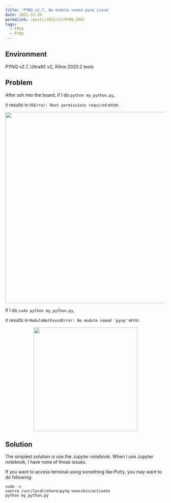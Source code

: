 ```yaml
---
title: 'PYNQ v2.7, No module named pynq issue'
date: 2021-12-26
permalink: /posts/2021/12/PYNQ_ERR/
tags:
  - FPGA
  - PYNQ
---
```


## Environment

PYNQ v2.7, Ultra92 v2, Xilinx 2020.2 tools 


## Problem
After ssh into the board,
if I do
`python my_python.py`,

it results in `OSError: Root permissions required` error.
<p align="center"> <img src="https://dj-park.github.io/images/posts_img/pynq_err_0.png" width="600"> </p>

If I do
`sudo python my_python.py`,

it results in `ModuleNotFoundError: No module named 'pynq'` error.
<p align="center"> <img src="https://dj-park.github.io/images/posts_img/pynq_err_1.png" width="326"> </p>


## Solution
The simplest solution is use the Jupyter notebook. When I use Jupyter notebook, I have none of these issues.

If you want to access terminal using something like Putty,
you may want to do following:
```
sudo -s
source /usr/local/share/pynq-venv/bin/activate
python my_python.py
```
